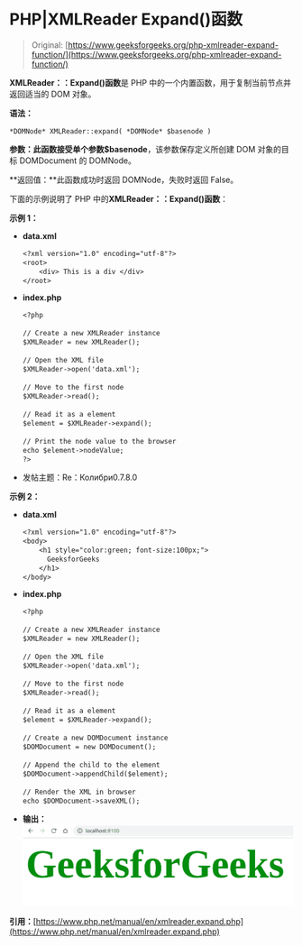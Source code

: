 # PHP|XMLReader Expand()函数

> Original: [https://www.geeksforgeeks.org/php-xmlreader-expand-function/](https://www.geeksforgeeks.org/php-xmlreader-expand-function/)

**XMLReader：：Expand()函数**是 PHP 中的一个内置函数，用于复制当前节点并返回适当的 DOM 对象。

**语法：**

```
*DOMNode* XMLReader::expand( *DOMNode* $basenode )
```

**参数：**此函数接受单个参数**$basenode**，该参数保存定义所创建 DOM 对象的目标 DOMDocument 的 DOMNode。

**返回值：**此函数成功时返回 DOMNode，失败时返回 False。

下面的示例说明了 PHP 中的**XMLReader：：Expand()函数**：

**示例 1：**

*   **data.xml**

    ```
    <?xml version="1.0" encoding="utf-8"?>
    <root>
        <div> This is a div </div>
    </root>
    ```

*   **index.php**

    ```
    <?php

    // Create a new XMLReader instance
    $XMLReader = new XMLReader();

    // Open the XML file
    $XMLReader->open('data.xml');

    // Move to the first node
    $XMLReader->read();

    // Read it as a element
    $element = $XMLReader->expand();

    // Print the node value to the browser
    echo $element->nodeValue;
    ?>
    ```

*   发帖主题：Re：Колибри0.7.8.0

**示例 2：**

*   **data.xml**

    ```
    <?xml version="1.0" encoding="utf-8"?>
    <body>
        <h1 style="color:green; font-size:100px;"> 
          GeeksforGeeks 
        </h1>
    </body>
    ```

*   **index.php**

    ```
    <?php

    // Create a new XMLReader instance
    $XMLReader = new XMLReader();

    // Open the XML file
    $XMLReader->open('data.xml');

    // Move to the first node
    $XMLReader->read();

    // Read it as a element
    $element = $XMLReader->expand();

    // Create a new DOMDocument instance
    $DOMDocument = new DOMDocument();

    // Append the child to the element
    $DOMDocument->appendChild($element);

    // Render the XML in browser
    echo $DOMDocument->saveXML();
    ```

*   **输出：**
    ![](img/bde3c1e2281f708b567c30dc1bbdffcb.png)

**引用：**[https://www.php.net/manual/en/xmlreader.expand.php](https://www.php.net/manual/en/xmlreader.expand.php)